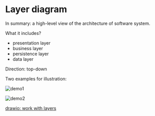 # Layer diagram

In summary: a high-level view of the architecture of software system.

What it includes?

- presentation layer
- business layer
- persistence layer
- data layer

Direction: top-down

Two examples for illustration:

![demo1](https://pic.imgdb.cn/item/65ade23b871b83018af0e370.jpg)

![demo2](https://pic.imgdb.cn/item/65ade285871b83018af19ca4.jpg)

[drawio: work with layers](https://www.drawio.com/doc/layers)